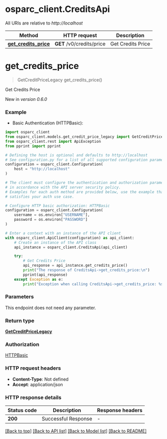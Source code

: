 # osparc_client.CreditsApi

All URIs are relative to *http://localhost*

Method | HTTP request | Description
------------- | ------------- | -------------
[**get_credits_price**](CreditsApi.md#get_credits_price) | **GET** /v0/credits/price | Get Credits Price


# **get_credits_price**
> GetCreditPriceLegacy get_credits_price()

Get Credits Price

New in *version 0.6.0*

### Example

* Basic Authentication (HTTPBasic):

```python
import osparc_client
from osparc_client.models.get_credit_price_legacy import GetCreditPriceLegacy
from osparc_client.rest import ApiException
from pprint import pprint

# Defining the host is optional and defaults to http://localhost
# See configuration.py for a list of all supported configuration parameters.
configuration = osparc_client.Configuration(
    host = "http://localhost"
)

# The client must configure the authentication and authorization parameters
# in accordance with the API server security policy.
# Examples for each auth method are provided below, use the example that
# satisfies your auth use case.

# Configure HTTP basic authorization: HTTPBasic
configuration = osparc_client.Configuration(
    username = os.environ["USERNAME"],
    password = os.environ["PASSWORD"]
)

# Enter a context with an instance of the API client
with osparc_client.ApiClient(configuration) as api_client:
    # Create an instance of the API class
    api_instance = osparc_client.CreditsApi(api_client)

    try:
        # Get Credits Price
        api_response = api_instance.get_credits_price()
        print("The response of CreditsApi->get_credits_price:\n")
        pprint(api_response)
    except Exception as e:
        print("Exception when calling CreditsApi->get_credits_price: %s\n" % e)
```



### Parameters

This endpoint does not need any parameter.

### Return type

[**GetCreditPriceLegacy**](GetCreditPriceLegacy.md)

### Authorization

[HTTPBasic](../README.md#HTTPBasic)

### HTTP request headers

 - **Content-Type**: Not defined
 - **Accept**: application/json

### HTTP response details

| Status code | Description | Response headers |
|-------------|-------------|------------------|
**200** | Successful Response |  -  |

[[Back to top]](#) [[Back to API list]](../README.md#documentation-for-api-endpoints) [[Back to Model list]](../README.md#documentation-for-models) [[Back to README]](../README.md)

